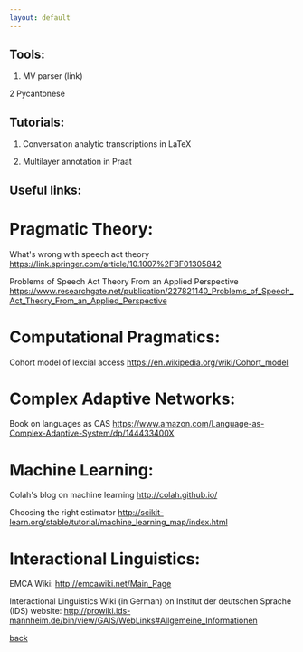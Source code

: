 ```yaml
---
layout: default
---
```


## Tools: 

1. MV parser (link)

2 Pycantonese

## Tutorials:

1. Conversation analytic transcriptions in LaTeX

2. Multilayer annotation in Praat

## Useful links:



# Pragmatic Theory:

What's wrong with speech act theory
https://link.springer.com/article/10.1007%2FBF01305842

Problems of Speech Act Theory From an Applied Perspective
https://www.researchgate.net/publication/227821140_Problems_of_Speech_Act_Theory_From_an_Applied_Perspective

# Computational Pragmatics:

Cohort model of lexcial access
https://en.wikipedia.org/wiki/Cohort_model


# Complex Adaptive Networks:

Book on languages as CAS
https://www.amazon.com/Language-as-Complex-Adaptive-System/dp/144433400X


# Machine Learning:

Colah's blog on machine learning
http://colah.github.io/

Choosing the right estimator
http://scikit-learn.org/stable/tutorial/machine_learning_map/index.html


# Interactional Linguistics:

EMCA Wiki:
http://emcawiki.net/Main_Page

Interactional Linguistics Wiki (in German) on Institut der deutschen Sprache (IDS) website:
http://prowiki.ids-mannheim.de/bin/view/GAIS/WebLinks#Allgemeine_Informationen

[back](./)
